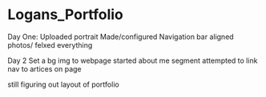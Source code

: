 # Logans_Portfolio

Day One:
Uploaded portrait
Made/configured Navigation bar
aligned photos/ felxed everything

Day 2
Set a bg img to webpage
started about me segment
attempted to link nav to artices on page

still figuring out layout of portfolio